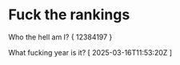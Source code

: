# Fuck the rankings

Who the hell am I?
{ 12384197 }

What fucking year is it?
[ 2025-03-16T11:53:20Z ]
